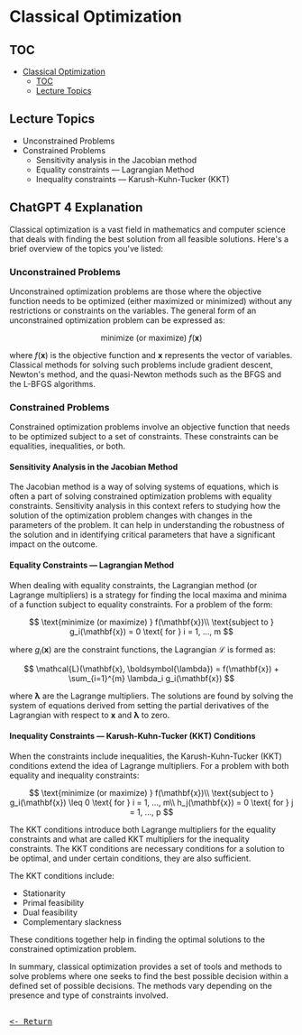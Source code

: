 # Classical Optimization

## TOC

- [Classical Optimization](#classical-optimization)
  - [TOC](#toc)
  - [Lecture Topics](#lecture-topics)

## Lecture Topics

- Unconstrained Problems
- Constrained Problems
  - Sensitivity analysis in the Jacobian method
  - Equality constraints ― Lagrangian Method
  - Inequality constraints ― Karush-Kuhn-Tucker (KKT)

## ChatGPT 4 Explanation

Classical optimization is a vast field in mathematics and computer science that deals with finding the best solution from all feasible solutions. Here's a brief overview of the topics you've listed:

### Unconstrained Problems

Unconstrained optimization problems are those where the objective function needs to be optimized (either maximized or minimized) without any restrictions or constraints on the variables. The general form of an unconstrained optimization problem can be expressed as:

$$
\text{minimize (or maximize) } f(\mathbf{x})
$$

where $f(\mathbf{x})$ is the objective function and $\mathbf{x}$ represents the vector of variables. Classical methods for solving such problems include gradient descent, Newton's method, and the quasi-Newton methods such as the BFGS and the L-BFGS algorithms.

### Constrained Problems

Constrained optimization problems involve an objective function that needs to be optimized subject to a set of constraints. These constraints can be equalities, inequalities, or both.

#### Sensitivity Analysis in the Jacobian Method

The Jacobian method is a way of solving systems of equations, which is often a part of solving constrained optimization problems with equality constraints. Sensitivity analysis in this context refers to studying how the solution of the optimization problem changes with changes in the parameters of the problem. It can help in understanding the robustness of the solution and in identifying critical parameters that have a significant impact on the outcome.

#### Equality Constraints — Lagrangian Method

When dealing with equality constraints, the Lagrangian method (or Lagrange multipliers) is a strategy for finding the local maxima and minima of a function subject to equality constraints. For a problem of the form:

$$
\text{minimize (or maximize) } f(\mathbf{x})\\
\text{subject to } g_i(\mathbf{x}) = 0 \text{ for } i = 1, ..., m
$$

where $g_i(\mathbf{x})$ are the constraint functions, the Lagrangian $\mathcal{L}$ is formed as:

$$
\mathcal{L}(\mathbf{x}, \boldsymbol{\lambda}) = f(\mathbf{x}) + \sum_{i=1}^{m} \lambda_i g_i(\mathbf{x})
$$

where $\boldsymbol{\lambda}$ are the Lagrange multipliers. The solutions are found by solving the system of equations derived from setting the partial derivatives of the Lagrangian with respect to $\mathbf{x}$ and $\boldsymbol{\lambda}$ to zero.

#### Inequality Constraints — Karush-Kuhn-Tucker (KKT) Conditions

When the constraints include inequalities, the Karush-Kuhn-Tucker (KKT) conditions extend the idea of Lagrange multipliers. For a problem with both equality and inequality constraints:

$$
\text{minimize (or maximize) } f(\mathbf{x})\\
\text{subject to } g_i(\mathbf{x}) \leq 0 \text{ for } i = 1, ..., m\\
h_j(\mathbf{x}) = 0 \text{ for } j = 1, ..., p
$$

The KKT conditions introduce both Lagrange multipliers for the equality constraints and what are called KKT multipliers for the inequality constraints. The KKT conditions are necessary conditions for a solution to be optimal, and under certain conditions, they are also sufficient.

The KKT conditions include:

- Stationarity
- Primal feasibility
- Dual feasibility
- Complementary slackness

These conditions together help in finding the optimal solutions to the constrained optimization problem.

In summary, classical optimization provides a set of tools and methods to solve problems where one seeks to find the best possible decision within a defined set of possible decisions. The methods vary depending on the presence and type of constraints involved.

[<kbd><br><- Return<br></kbd>](Optimization.md)
